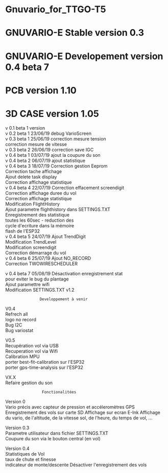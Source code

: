 # Gnuvario_for_TTGO-T5
# GNUVARIO-E     Stable version 0.3
# GNUVARIO-E     Developement version 0.4 beta 7
# PCB            version 1.10
# 3D CASE        version 1.05


 v 0.1                              beta 1 version                     
 v 0.2     beta 1      23/06/19     debug VarioScreen                        
 v 0.3     beta 1      25/06/19     correction mesure tension          
                                    correction mesure de vitesse       
 v 0.3     beta 2      26/06/19     correction save IGC                                                 
 v 0.4     beta 1      03/07/19     ajout la coupure du son            
 v 0.4     beta 2      06/07/19     ajout statistique                  
 v 0.4     beta 3      18/07/19     Correction gestion Eeprom          
                                    Correction tache affichage          
                                    Ajout delete task display          
                                    Correction affichage statistique   
 v 0.4      beta 4      22/07/19    Correction effacement screendigit                               
                                    Correction affichage duree du vol  
                                    Correction affichage statistique   
                                    Modification FlightHistory         
                                    Ajout parametre flighthistory dans 
                                    SETTINGS.TXT                       
                                    Enregistrement des statistique     
                                    toutes les 60sec - reduction des   
                                    cycle d'ecriture dans la mémoire   
                                    flash de l'ESP32                   
 v 0.4     beta 5    24/07/19       Ajout TrendDigit                   
                                    Modification TrendLevel            
                                    Modification screendigit           
                                    Correction démarrage du vol    
 v 0.4     beta 6    25/07/19       Ajout NO_RECORD                                                                                          
                                    Correction TWOWIRESCHEDULER        																		
 
 v 0.4     beta 7    05/08/19       Désactivation enregistrement stat  
                                    pour eviter le bug du plantage      
                                    Ajout paramettre wifi              
                                    Modification SETTINGS.TXT v1.2     
 
                   Developpement à venir                               
                                                                                                                                    
 V0.4                                                                                                                                        
 Refrech all                                                           
 logo no record                                                        
 Bug I2C			  																												
 Bug variostat                                                         
                                                                       
 V0.5                                                                  
 Recupération vol via USB                                              
 Recuperation vol via Wifi                                             
 Calibration MPU																												
 porter best-fit-calibration sur l'ESP32                               
 porter gps-time-analysis sur l'ESP32                                  
                                                                                                                                              
 VX.X                                                                  
 Refaire gestion du son                                                

                    Fonctionalitées   
		
  Version 0		
    Vario précis avec capteur de pression et accéleromètres
    GPS
    Enregistrement des vols sur carte SD
    Affichage sur ecran E-Ink
    Affichage du vario, de l'altitude, de la vitesse sol,
    de l'heure, du temps de vol, ...
                                                                       
  Version 0.3                                                                                                                               
    Parametre utilisateur dans fichier SETTINGS.TXT                    
    Coupure du son via le bouton central (en vol)                      
                                                                       
  Version 0.4                                                          
    Statistiques de Vol                                                
    taux de chute et finesse                                           
    indicateur de monte/descente 
    Désactiver l'enregistrement des vols		
                                                                       
 